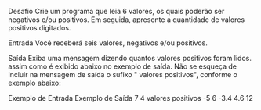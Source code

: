 Desafio
Crie um programa que leia 6 valores, os quais poderão ser negativos e/ou positivos. Em seguida, 
apresente a quantidade de valores positivos digitados.

Entrada
Você receberá seis valores, negativos e/ou positivos.

Saída
Exiba uma mensagem dizendo quantos valores positivos foram lidos. assim como é exibido abaixo 
no exemplo de saída. Não se esqueça de incluir na mensagem de saída o sufixo " valores positivos", 
conforme o exemplo abaixo:

 
Exemplo de Entrada							Exemplo de Saída
7											4 valores positivos
-5
6
-3.4
4.6
12







